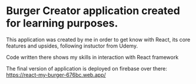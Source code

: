 # Burger Creator application created for learning purposes.

This application was created by me in order to get know with React,
its core features and upsides, following instuctor from Udemy. 

Code written there shows my skills in interaction with React framework


The final version of application is deployed on firebase over there:
https://react-my-burger-676bc.web.app/

